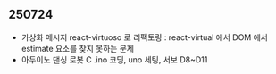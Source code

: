 ## 250724 
- 가상화 메시지 react-virtuoso 로 리팩토링 : react-virtual 에서 DOM 에서 estimate 요소를 찾지 못하는 문제
- 아두이노 댄싱 로봇 C .ino 코딩, uno 세팅, 서보 D8~D11